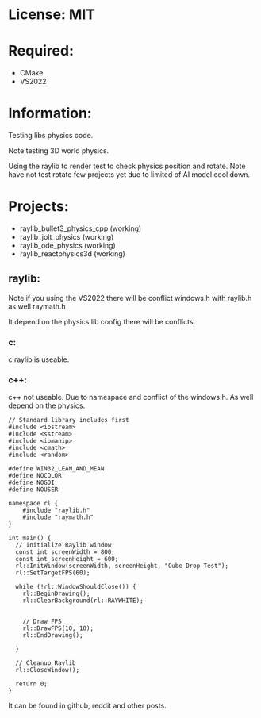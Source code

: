 
# License: MIT

# Required:
 * CMake
 * VS2022
 
# Information:

  Testing libs physics code.
  
  Note testing 3D world physics.
  
  Using the raylib to render test to check physics position and rotate. Note have not test rotate few projects yet due to limited of AI model cool down.
  
# Projects:
 * raylib_bullet3_physics_cpp (working)
 * raylib_jolt_physics (working)
 * raylib_ode_physics (working)
 * raylib_reactphysics3d (working)
  
## raylib:
  Note if you using the VS2022 there will be conflict windows.h with raylib.h as well raymath.h
  
  It depend on the physics lib config there will be conflicts.

### c:
  c raylib is useable.
  
### c++:

  c++ not useable. Due to namespace and conflict of the windows.h. As well depend on the physics.

```
// Standard library includes first
#include <iostream>
#include <sstream>
#include <iomanip>
#include <cmath>
#include <random>

#define WIN32_LEAN_AND_MEAN
#define NOCOLOR
#define NOGDI
#define NOUSER

namespace rl {
    #include "raylib.h"
    #include "raymath.h"
}

int main() {
  // Initialize Raylib window
  const int screenWidth = 800;
  const int screenHeight = 600;
  rl::InitWindow(screenWidth, screenHeight, "Cube Drop Test");
  rl::SetTargetFPS(60);

  while (!rl::WindowShouldClose()) {
    rl::BeginDrawing();
    rl::ClearBackground(rl::RAYWHITE);


    // Draw FPS
    rl::DrawFPS(10, 10);
    rl::EndDrawing();

  }

  // Cleanup Raylib
  rl::CloseWindow();

  return 0;
}
```
It can be found in github, reddit and other posts.